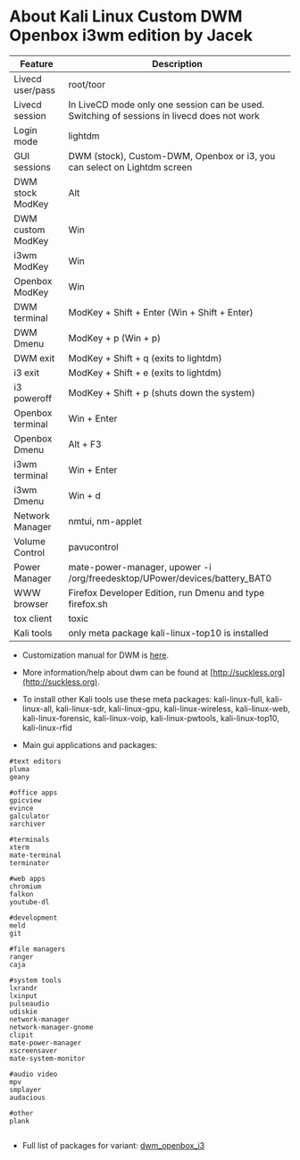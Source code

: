 # About Kali Linux Custom DWM Openbox i3wm edition by Jacek 


|Feature           |Description                                                                         |
|------------------|------------------------------------------------------------------------------------|
|Livecd user/pass  |root/toor                                                                           |
|Livecd session    |In LiveCD mode only one session can be used. Switching of sessions in livecd does not work |
|Login mode        |lightdm                                                                             |
|GUI sessions      |DWM (stock), Custom-DWM, Openbox or i3, you can select on Lightdm screen 	        |
|DWM stock ModKey  |Alt                                                                                 |
|DWM custom ModKey |Win                                                                                 |
|i3wm ModKey       |Win                                                                                 |
|Openbox ModKey    |Win                                                                                 |
|DWM terminal      |ModKey + Shift + Enter (Win + Shift + Enter)                                        |
|DWM Dmenu         |ModKey + p (Win + p)                                                                |
|DWM exit          |ModKey + Shift + q (exits to lightdm)                                               |
|i3 exit           |ModKey + Shift + e (exits to lightdm)                                               |
|i3 poweroff       |ModKey + Shift + p (shuts down the system)                                          |
|Openbox terminal  |Win + Enter                                                                         |
|Openbox Dmenu     |Alt + F3                                                                            |
|i3wm terminal     |Win + Enter                                                                         |
|i3wm Dmenu        |Win + d                                                                             |
|Network Manager   |nmtui, nm-applet                                                                    |
|Volume Control    |pavucontrol                                                                         |
|Power Manager     |mate-power-manager, upower -i /org/freedesktop/UPower/devices/battery_BAT0          |
|WWW browser       |Firefox Developer Edition, run Dmenu and type firefox.sh                            |
|tox client        |toxic                                                                               |
|Kali tools        |only meta package kali-linux-top10 is installed                                     |

* Customization manual for DWM is [here](./debian-dwm.md).
* More information/help about dwm can be found at [http://suckless.org](http://suckless.org).
* To install other Kali tools use these meta packages: kali-linux-full, kali-linux-all, kali-linux-sdr, kali-linux-gpu, kali-linux-wireless, kali-linux-web, kali-linux-forensic, kali-linux-voip, kali-linux-pwtools, kali-linux-top10, kali-linux-rfid

* Main gui applications and packages: 

```
#text editors
pluma
geany

#office apps
gpicview
evince
galculator
xarchiver

#terminals
xterm 
mate-terminal
terminator

#web apps
chromium
falkon
youtube-dl

#development
meld
git

#file managers
ranger
caja

#system tools 
lxrandr
lxinput
pulseaudio
udiskie
network-manager
network-manager-gnome
clipit
mate-power-manager
xscreensaver
mate-system-monitor

#audio video
mpv
smplayer
audacious

#other
plank


```

* Full list of packages for variant: [dwm_openbox_i3](./variant-dwm_openbox_i3/package-lists/kali.list.chroot)









